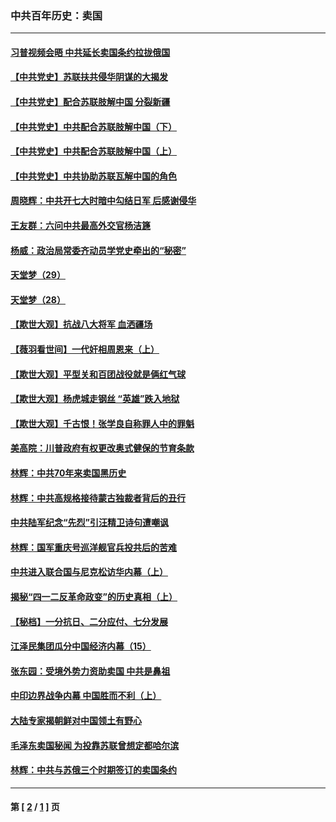 ### 中共百年历史：卖国
---
#### [习普视频会晤 中共延长卖国条约拉拢俄国](../../pages/nf1176117/n13060971.md?01030430) 
#### [【中共党史】苏联扶共侵华阴谋的大揭发](../../pages/nf1176117/n13056050.md?01030430) 
#### [【中共党史】配合苏联肢解中国 分裂新疆](../../pages/nf1176117/n13040700.md?01030430) 
#### [【中共党史】中共配合苏联肢解中国（下）](../../pages/nf1176117/n13035660.md?01030430) 
#### [【中共党史】中共配合苏联肢解中国（上）](../../pages/nf1176117/n13030262.md?01030430) 
#### [【中共党史】中共协助苏联瓦解中国的角色](../../pages/nf1176117/n13018109.md?01030430) 
#### [周晓辉：中共开七大时暗中勾结日军 后感谢侵华](../../pages/nf1176117/n12921960.md?01030430) 
#### [王友群：六问中共最高外交官杨洁篪](../../pages/nf1176117/n12836495.md?01030430) 
#### [杨威：政治局常委齐动员学党史牵出的“秘密”](../../pages/nf1176117/n12764642.md?01030430) 
#### [天堂梦（29）](../../pages/nf1176117/n12408465.md?01030430) 
#### [天堂梦（28）](../../pages/nf1176117/n12408309.md?01030430) 
#### [【欺世大观】抗战八大将军 血洒疆场](../../pages/nf1176117/n12357044.md?01030430) 
#### [【薇羽看世间】一代奸相周恩来（上）](../../pages/nf1176117/n12401109.md?01030430) 
#### [【欺世大观】平型关和百团战役就是俩红气球](../../pages/nf1176117/n12359157.md?01030430) 
#### [【欺世大观】杨虎城走钢丝 “英雄”跌入地狱](../../pages/nf1176117/n12358840.md?01030430) 
#### [【欺世大观】千古恨！张学良自称罪人中的罪魁](../../pages/nf1176117/n12358629.md?01030430) 
#### [美高院：川普政府有权更改奥式健保的节育条款](../../pages/nf1176117/n12242171.md?01030430) 
#### [林辉：中共70年来卖国黑历史](../../pages/nf1176117/n11552181.md?01030430) 
#### [林辉：中共高规格接待蒙古独裁者背后的丑行](../../pages/nf1176117/n11225005.md?01030430) 
#### [中共陆军纪念“先烈”引汪精卫诗句遭嘲讽](../../pages/nf1176117/n11153345.md?01030430) 
#### [林辉：国军重庆号巡洋舰官兵投共后的苦难](../../pages/nf1176117/n10997801.md?01030430) 
#### [中共进入联合国与尼克松访华内幕（上）](../../pages/nf1176117/n10138788.md?01030430) 
#### [揭秘“四一二反革命政变”的历史真相（上）](../../pages/nf1176117/n9996650.md?01030430) 
#### [【秘档】一分抗日、二分应付、七分发展](../../pages/nf1176117/n9331484.md?01030430) 
#### [江泽民集团瓜分中国经济内幕（15）](../../pages/nf1176117/n9268584.md?01030430) 
#### [张东园：受境外势力资助卖国 中共是鼻祖](../../pages/nf1176117/n9272480.md?01030430) 
#### [中印边界战争内幕 中国胜而不利（上）](../../pages/nf1176117/n9252458.md?01030430) 
#### [大陆专家揭朝鲜对中国领土有野心](../../pages/nf1176117/n9074056.md?01030430) 
#### [毛泽东卖国秘闻 为投靠苏联曾想定都哈尔滨](../../pages/nf1176117/n9058631.md?01030430) 
#### [林辉：中共与苏俄三个时期签订的卖国条约](../../pages/nf1176117/n9036062.md?01030430) 

---
#### 第 [ [2](./2.md?01030430) / [1](./1.md?01030430) ] 页
